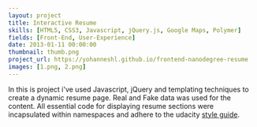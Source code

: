 ```yaml
---
layout: project
title: Interactive Resume
skills: [HTML5, CSS3, Javascript, jQuery.js, Google Maps, Polymer]
fields: [Front-End, User-Experience]
date: 2013-01-11 00:00:00
thumbnail: thumb.png
project_url: https://yohanneshl.github.io/frontend-nanodegree-resume
images: [1.png, 2.png]
---
```


In this is project i've used Javascript, jQuery and templating techniques to create a dynamic resume page. Real and Fake data was used for the content. All essential code for displaying resume sections were incapsulated within namespaces and adhere to the udacity [style guide](https://udacity.github.io/frontend-nanodegree-styleguide/).

